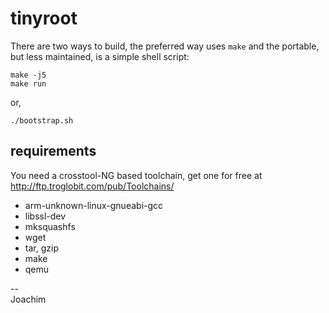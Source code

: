 tinyroot
========

There are two ways to build, the preferred way uses `make` and the
portable, but less maintained, is a simple shell script:

    make -j5
    make run

or,

    ./bootstrap.sh


requirements
------------

You need a crosstool-NG based toolchain, get one for free at
http://ftp.troglobit.com/pub/Toolchains/

- arm-unknown-linux-gnueabi-gcc
- libssl-dev
- mksquashfs
- wget
- tar, gzip
- make
- qemu

--  
Joachim
